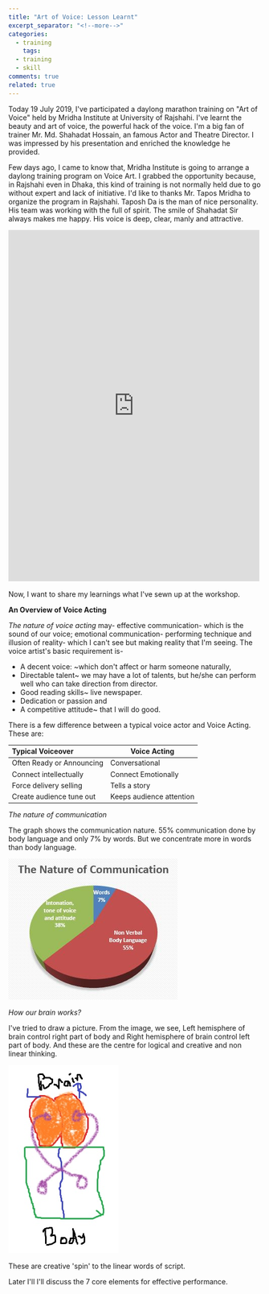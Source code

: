 ```yaml
---
title: "Art of Voice: Lesson Learnt"
excerpt_separator: "<!--more-->"
categories:
  - training
    tags:
  - training
  - skill
comments: true
related: true
---
```

Today 19 July 2019, I've participated a daylong marathon training on "Art of Voice" held by Mridha Institute at University of Rajshahi. I've learnt the beauty and art of voice, the powerful hack of the voice. I'm a big fan of trainer Mr. Md. Shahadat Hossain, an famous Actor and Theatre Director. I was impressed by his presentation and enriched the knowledge he provided. 

<!--more-->

Few days ago, I came to know that, Mridha Institute is going to arrange a daylong training program on Voice Art. I grabbed the opportunity because, in Rajshahi even in Dhaka, this kind of training is not normally held due to go without expert and lack of initiative. I'd like to thanks Mr. Tapos Mridha to organize the program in Rajshahi. Taposh Da is the man of nice personality. His team was working with the full of spirit. The smile of Shahadat Sir always makes me happy. His voice is deep, clear, manly and attractive. 

<iframe src="https://web.facebook.com/plugins/post.php?href=https%3A%2F%2Fweb.facebook.com%2Fmridhainstitute%2Fposts%2F386392555315017&width=500" width="500" height="698" style="border:none;overflow:hidden" scrolling="no" frameborder="0" allowTransparency="true" allow="encrypted-media"></iframe>

Now, I want to share my learnings what I've sewn up at the workshop. 

**An Overview of Voice Acting**

*The nature of voice acting* may- effective communication- which is the sound of our voice; emotional communication- performing technique and illusion of reality- which I can't see but making reality that I'm seeing. The voice artist's basic requirement is- 

- A decent voice: ~which don't affect or harm someone naturally,
- Directable talent~ we may have a lot of talents, but he/she can perform well who can take direction from director. 
- Good reading skills~ live newspaper.
- Dedication or passion and 
- A competitive attitude~ that I will do good. 

There is a few difference between a typical voice actor and Voice Acting. These are: 

| Typical Voiceover         | Voice Acting             |
| :------------------------ | ------------------------ |
| Often Ready or Announcing | Conversational           |
| Connect intellectually    | Connect Emotionally      |
| Force delivery selling    | Tells a story            |
| Create audience tune out  | Keeps audience attention |

*The nature of communication* 

The graph shows the communication nature. 55% communication done by body language and only 7% by words. But we concentrate more in words than body language.

![](/assets/images/communication.JPG)

*How our brain works?* 

I've tried to draw a picture. From the image, we see, Left hemisphere of brain control right part of body and Right hemisphere of brain control left part of body. And these are the centre for logical and creative and non linear thinking. 

![](/assets/images/brain.jpg)

These are creative 'spin' to the linear words of script.

Later I'll I'll discuss the 7 core elements for effective performance.
